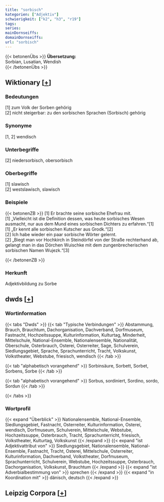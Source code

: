 ```yaml
---
title: "sorbisch"
kategorien: ["Adjektiv"]
schwierigkeit: ["k2", "h3", "r19"]
tags:
series:
mainDornseiffs:
domainDornseiffs:
url: "sorbisch"
---
```


{{< betonenÜbs >}}
**Übersetzung:**  
Sorbian, Lusatian, Wendish  
{{< /betonenÜbs >}}

## Wiktionary [[+](https://de.wiktionary.org/wiki/sorbisch)]

### Bedeutungen
[1] zum Volk der Sorben gehörig  
[2] nicht steigerbar: zu den sorbischen Sprachen (Sorbisch) gehörig  

### Synonyme
[1, 2]  wendisch  

### Unterbegriffe
[2] niedersorbisch, obersorbisch  

### Oberbegriffe
[1] slawisch  
[2] westslawisch, slawisch  

### Beispiele
{{< betonenZB >}}
[1] Er brachte seine sorbische Ehefrau mit.  
[1] „Vielleicht ist die Definition dessen, was heute sorbisches Wesen ausmacht, nur aus dem Mund eines sorbischen Dichters zu erfahren.“[1]  
[1] „Er kennt alle sorbischen Kutscher aus Grodk.“[2]  
[2] Ich habe wieder ein paar sorbische Wörter gelernt.  
[2] „Biegt man vor Hochkirch in Steindörfel von der Straße rechterhand ab, gelangt man in das Dörchen Wuischke mit dem zungenbrecherischen sorbischen Namen Wujezk.“[3]  

{{< /betonenZB >}}
### Herkunft
Adjektivbildung zu Sorbe  



## dwds [[+](https://www.dwds.de/wb/sorbisch)]

### Wortinformation
{{< tabs "Dwds" >}}
{{< tab "Typische Verbindungen" >}}
Abstammung, Brauch, Brauchtum, Dachorganisation, Dachverband, Dorfmuseum, Fastnacht, Hochzeitssuppe, Kulturinformation, Kulturtag, Minderheit, Mittelschule, National-Ensemble, Nationalensemble, Nationalität, Oberschule, Osterbrauch, Osterei, Osterreiter, Sage, Schulverein, Siedlungsgebiet, Sprache, Sprachunterricht, Tracht, Volkskunst, Volkstheater, Webstube, friesisch, wendisch
{{< /tab >}}

{{< tab "alphabetisch vorangehend" >}}
Sorbinsäure, Sorbett, Sorbet, Sorbens, Sorbe
{{< /tab >}}

{{< tab "alphabetisch vorangehend" >}}
Sorbus, sordiniert, Sordino, sordo, Sordun
{{< /tab >}}

{{< /tabs >}}

### Wortprofil
{{< expand "Überblick" >}} Nationalensemble, National-Ensemble, Siedlungsgebiet, Fastnacht, Osterreiter, Kulturinformation, Osterei, wendisch, Dorfmuseum, Schulverein, Mittelschule, Webstube, Hochzeitssuppe, Osterbrauch, Tracht, Sprachunterricht, friesisch, Volkstheater, Kulturtag, Volkskunst {{< /expand >}}
{{< expand "ist Adjektivattribut von" >}} Siedlungsgebiet, Nationalensemble, National-Ensemble, Fastnacht, Tracht, Osterei, Mittelschule, Osterreiter, Kulturinformation, Dachverband, Volkstheater, Dorfmuseum, Sprachunterricht, Schulverein, Webstube, Hochzeitssuppe, Osterbrauch, Dachorganisation, Volkskunst, Brauchtum {{< /expand >}}
{{< expand "ist Adverbialbestimmung von" >}} sprechen {{< /expand >}}
{{< expand "in Koordination mit" >}} dänisch, deutsch {{< /expand >}}

## Leipzig Corpora [[+](https://corpora.uni-leipzig.de/en/res?word=sorbisch&corpusId=deu_newscrawl-public_2018)]

